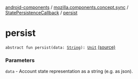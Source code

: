 [android-components](../../index.md) / [mozilla.components.concept.sync](../index.md) / [StatePersistenceCallback](index.md) / [persist](./persist.md)

# persist

`abstract fun persist(data: `[`String`](https://kotlinlang.org/api/latest/jvm/stdlib/kotlin/-string/index.html)`): `[`Unit`](https://kotlinlang.org/api/latest/jvm/stdlib/kotlin/-unit/index.html) [(source)](https://github.com/mozilla-mobile/android-components/blob/master/components/concept/sync/src/main/java/mozilla/components/concept/sync/OAuthAccount.kt#L254)

### Parameters

`data` - Account state representation as a string (e.g. as json).